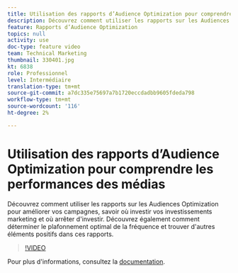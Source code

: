```yaml
---
title: Utilisation des rapports d’Audience Optimization pour comprendre les performances des médias
description: Découvrez comment utiliser les rapports sur les Audiences Optimization pour améliorer vos campagnes, savoir où investir vos investissements marketing et où arrêter d'investir. Découvrez également comment déterminer le plafonnement optimal de la fréquence et trouver d'autres éléments positifs dans ces rapports.
feature: Rapports d’Audience Optimization
topics: null
activity: use
doc-type: feature video
team: Technical Marketing
thumbnail: 330401.jpg
kt: 6838
role: Professionnel
level: Intermédiaire
translation-type: tm+mt
source-git-commit: a7dc335e75697a7b1720eccdadbb9605fdeda798
workflow-type: tm+mt
source-wordcount: '116'
ht-degree: 2%

---
```



# Utilisation des rapports d’Audience Optimization pour comprendre les performances des médias

Découvrez comment utiliser les rapports sur les Audiences Optimization pour améliorer vos campagnes, savoir où investir vos investissements marketing et où arrêter d&#39;investir. Découvrez également comment déterminer le plafonnement optimal de la fréquence et trouver d&#39;autres éléments positifs dans ces rapports.

>[!VIDEO](https://video.tv.adobe.com/v/330401/?quality=12&learn=on)

Pour plus d&#39;informations, consultez la [documentation](https://experienceleague.adobe.com/docs/audience-manager/user-guide/reporting/audience-optimization-reports/audience-optimization-reports.html#reporting).
